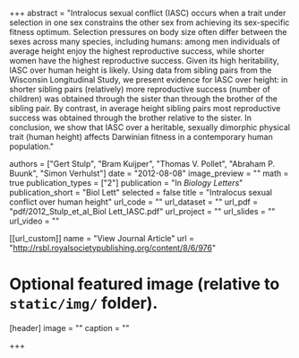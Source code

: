 +++
abstract = "Intralocus sexual conflict (IASC) occurs when a trait under selection in one sex constrains the other sex from achieving its sex-specific fitness optimum. Selection pressures on body size often differ between the sexes across many species, including humans: among men individuals of average height enjoy the highest reproductive success, while shorter women have the highest reproductive success. Given its high heritability, IASC over human height is likely. Using data from sibling pairs from the Wisconsin Longitudinal Study, we present evidence for IASC over height: in shorter sibling pairs (relatively) more reproductive success (number of children) was obtained through the sister than through the brother of the sibling pair. By contrast, in average height sibling pairs most reproductive success was obtained through the brother relative to the sister. In conclusion, we show that IASC over a heritable, sexually dimorphic physical trait (human height) affects Darwinian fitness in a contemporary human population."

authors = ["Gert Stulp", "Bram Kuijper", "Thomas V. Pollet", "Abraham P. Buunk", "Simon Verhulst"]
date = "2012-08-08"
image_preview = ""
math = true
publication_types = ["2"]
publication = "In *Biology Letters*"
publication_short = "Biol Lett"
selected = false
title = "Intralocus sexual conflict over human height"
url_code = ""
url_dataset = ""
url_pdf = "pdf/2012_Stulp_et_al_Biol Lett_IASC.pdf"
url_project = ""
url_slides = ""
url_video = ""

[[url_custom]]
name = "View Journal Article"
url = "http://rsbl.royalsocietypublishing.org/content/8/6/976"


# Optional featured image (relative to `static/img/` folder).
[header]
image = ""
caption = ""

+++
